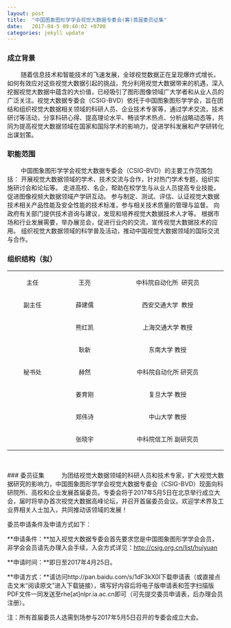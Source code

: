```yaml
---
layout: post
title:  "中国图象图形学学会视觉大数据专委会(筹)首届委员征集"
date:   2017-04-5 09:40:02 +0700
categories: jekyll update
---
```

### 成立背景
&nbsp;&nbsp;&nbsp;&nbsp;&nbsp;&nbsp;&nbsp;&nbsp;随着信息技术和智能技术的飞速发展，全球视觉数据正在呈现爆炸式增长，如何有效应对这些视觉大数据引起的挑战，充分利用视觉大数据带来的机遇，深入挖掘视觉大数据中蕴含的大价值，已经吸引了图形图像领域广大学者和从业人员的广泛关注。视觉大数据专委会（CSIG-BVD）依托于中国图象图形学学会，旨在团结和组织视觉大数据相关领域的科研人员、企业技术专家等，通过学术交流，技术研讨等活动，分享科研心得、提高理论水平、畅谈学术热点、分析战略动态等，共同为提高视觉大数据领域在国家和国际学术的影响力，促进学科发展和产学研转化出谋划策。

### 职能范围
&nbsp;&nbsp;&nbsp;&nbsp;&nbsp;&nbsp;&nbsp;&nbsp;中国图象图形学学会视觉大数据专委会（CSIG-BVD）的主要工作范围包括：
开展视觉大数据领域的学术、技术交流与合作，针对热门学术专题，组织实施研讨会和论坛等。 
走进高校、名企，帮助在校学生与从业人员提高专业技能，促进图像视频大数据领域产学研互动。
参与制定、测试、评估、认证视觉大数据技术相关产品性能及安全性能的技术标准，参与相关技术质量的管理与监督。
向政府有关部门提供技术咨询与建议，发现和培养视觉大数据技术人才等。
根据市场和行业发展需要，举办展览会，促进行业内的交流，宣传视觉大数据技术的应用。 
组织视觉大数据领域的科学普及活动，推动中国视觉大数据领域的国际交流与合作。 

### 组织结构（拟）
<table cellspacing="0" cellpadding="0" data-sort="sortDisabled" align="center" width="736"><tbody><tr><td valign="middle" style="border-width: 1px; border-color: rgb(0, 0, 0); padding: 0px 7px;" align="center" width="151"><p style="text-align: center;"><span style="font-size: 14px;">主任</span></p></td><td valign="top" style="border-top-width: 1px; border-right-width: 1px; border-bottom-width: 1px; border-color: rgb(0, 0, 0); border-left-width: initial; border-left-style: none; padding: 0px 7px;" width="147"><p style="text-align: center;"><span style="font-size: 14px;">王亮</span></p></td><td valign="middle" style="border-top-width: 1px; border-right-width: 1px; border-bottom-width: 1px; border-color: rgb(0, 0, 0); border-left-width: initial; border-left-style: none; padding: 0px 7px;" align="center" width="407"><p style="text-align: center;"><span style="font-size: 14px;">中科院自动化所 &nbsp;研究员</span></p></td></tr><tr><td rowspan="3" valign="top" style="border-right-width: 1px; border-bottom-width: 1px; border-left-width: 1px; border-color: rgb(0, 0, 0); border-top-width: initial; border-top-style: none; padding: 0px 7px;" width="162"><p style="text-align: center;"><span style="font-size: 14px;">副主任</span></p></td><td valign="top" style="border-top: none rgb(0, 0, 0); border-left: none rgb(0, 0, 0); border-bottom-width: 1px; border-bottom-color: rgb(0, 0, 0); border-right-width: 1px; border-right-color: rgb(0, 0, 0); padding: 0px 7px;" width="157"><p style="text-align: center;"><span style="font-size: 14px;">薛建儒</span></p></td><td valign="top" style="border-top: none rgb(0, 0, 0); border-left: none rgb(0, 0, 0); border-bottom-width: 1px; border-bottom-color: rgb(0, 0, 0); border-right-width: 1px; border-right-color: rgb(0, 0, 0); padding: 0px 7px;" width="402"><p style="text-align: center;"><span style="font-size: 14px;">西安交通大学 &nbsp;教授</span></p></td></tr><tr><td valign="top" style="border-top: none rgb(0, 0, 0); border-left: none rgb(0, 0, 0); border-bottom-width: 1px; border-bottom-color: rgb(0, 0, 0); border-right-width: 1px; border-right-color: rgb(0, 0, 0); padding: 0px 7px;" width="165"><p style="text-align: center;"><span style="font-size: 14px;">熊红凯</span></p></td><td valign="top" style="border-top: none rgb(0, 0, 0); border-left: none rgb(0, 0, 0); border-bottom-width: 1px; border-bottom-color: rgb(0, 0, 0); border-right-width: 1px; border-right-color: rgb(0, 0, 0); padding: 0px 7px;" width="398"><p style="text-align: center;"><span style="font-size: 14px;">上海交通大学 教授</span></p></td></tr><tr><td valign="top" style="border-top: none rgb(0, 0, 0); border-left: none rgb(0, 0, 0); border-bottom-width: 1px; border-bottom-color: rgb(0, 0, 0); border-right-width: 1px; border-right-color: rgb(0, 0, 0); padding: 0px 7px;" width="170"><p style="text-align: center;"><span style="font-size: 14px;">耿新</span></p></td><td valign="top" style="border-top: none rgb(0, 0, 0); border-left: none rgb(0, 0, 0); border-bottom-width: 1px; border-bottom-color: rgb(0, 0, 0); border-right-width: 1px; border-right-color: rgb(0, 0, 0); padding: 0px 7px;" width="395"><p style="text-align: center;"><span style="font-size: 14px;">东南大学 教授</span></p></td></tr><tr><td rowspan="4" valign="top" style="border-right-width: 1px; border-bottom-width: 1px; border-left-width: 1px; border-color: rgb(0, 0, 0); border-top-width: initial; border-top-style: none; padding: 0px 7px;" width="166"><p style="text-align: center;"><span style="font-size: 14px;">秘书处</span></p></td><td valign="top" style="border-top: none rgb(0, 0, 0); border-left: none rgb(0, 0, 0); border-bottom-width: 1px; border-bottom-color: rgb(0, 0, 0); border-right-width: 1px; border-right-color: rgb(0, 0, 0); padding: 0px 7px;" width="173"><p style="text-align: center;"><span style="font-size: 14px;">赫然</span></p></td><td valign="top" style="border-top: none rgb(0, 0, 0); border-left: none rgb(0, 0, 0); border-bottom-width: 1px; border-bottom-color: rgb(0, 0, 0); border-right-width: 1px; border-right-color: rgb(0, 0, 0); padding: 0px 7px;" width="391"><p style="text-align: center;"><span style="font-size: 14px;">中科院自动化所 研究员</span></p></td></tr><tr><td valign="top" style="border-top: none rgb(0, 0, 0); border-left: none rgb(0, 0, 0); border-bottom-width: 1px; border-bottom-color: rgb(0, 0, 0); border-right-width: 1px; border-right-color: rgb(0, 0, 0); padding: 0px 7px;" width="176"><p style="text-align: center;"><span style="font-size: 14px;">姜育刚</span></p></td><td valign="top" style="border-top: none rgb(0, 0, 0); border-left: none rgb(0, 0, 0); border-bottom-width: 1px; border-bottom-color: rgb(0, 0, 0); border-right-width: 1px; border-right-color: rgb(0, 0, 0); padding: 0px 7px;" width="390"><p style="text-align: center;"><span style="font-size: 14px;">复旦大学 教授</span></p></td></tr><tr><td valign="top" style="border-top: none rgb(0, 0, 0); border-left: none rgb(0, 0, 0); border-bottom-width: 1px; border-bottom-color: rgb(0, 0, 0); border-right-width: 1px; border-right-color: rgb(0, 0, 0); padding: 0px 7px;" width="178"><p style="text-align: center;"><span style="font-size: 14px;">郑伟诗</span></p></td><td valign="top" style="border-top: none rgb(0, 0, 0); border-left: none rgb(0, 0, 0); border-bottom-width: 1px; border-bottom-color: rgb(0, 0, 0); border-right-width: 1px; border-right-color: rgb(0, 0, 0); padding: 0px 7px;" width="389"><p style="text-align: center;"><span style="font-size: 14px;">中山大学 教授</span></p></td></tr><tr><td valign="top" style="border-top: none rgb(0, 0, 0); border-left: none rgb(0, 0, 0); border-bottom-width: 1px; border-bottom-color: rgb(0, 0, 0); border-right-width: 1px; border-right-color: rgb(0, 0, 0); padding: 0px 7px;" width="179"><p style="text-align: center;"><span style="font-size: 14px;">张晓宇</span></p></td><td valign="top" style="border-top: none rgb(0, 0, 0); border-left: none rgb(0, 0, 0); border-bottom-width: 1px; border-bottom-color: rgb(0, 0, 0); border-right-width: 1px; border-right-color: rgb(0, 0, 0); padding: 0px 7px;" width="388"><p style="text-align: center;"><span style="font-size: 14px;">中科院信工所 副研究员</span></p></td></tr></tbody></table><p style="text-align: center;"><br/></p>
### 委员征集
&nbsp;&nbsp;&nbsp;&nbsp;&nbsp;&nbsp;&nbsp;&nbsp;
为团结视觉大数据领域的科研人员和技术专家，扩大视觉大数据研究的影响力，中国图象图形学学会视觉大数据专委会（CSIG-BVD）现面向科研院所、高校和企业发展首届委员。专委会将于2017年5月5日在北京举行成立大会，届时将举办首次视觉大数据高峰论坛，并召开首届委员会议。欢迎学术界及工业界相关人士加入，共同推动该领域的发展！

委员申请条件及申请方式如下：

**申请条件：**加入视觉大数据专委会首先要求您是中国图象图形学学会会员，非学会会员请先办理入会手续，入会方式详见：http://csig.org.cn/list/huiyuan

**申请时间：**即日至2017年4月25日。

**申请方式：**请访问http://pan.baidu.com/s/1dF3kX0l下载申请表（或直接点击文末“阅读原文”进入下载链接），填写好内容后将电子版申请表和签字扫描版PDF文件一同发送至rhe[at]nlpr.ia.ac.cn即可（可先提交委员申请表，后办理会员注册）。

注：所有首届委员人选需到场参与2017年5月5日召开的专委会成立大会。